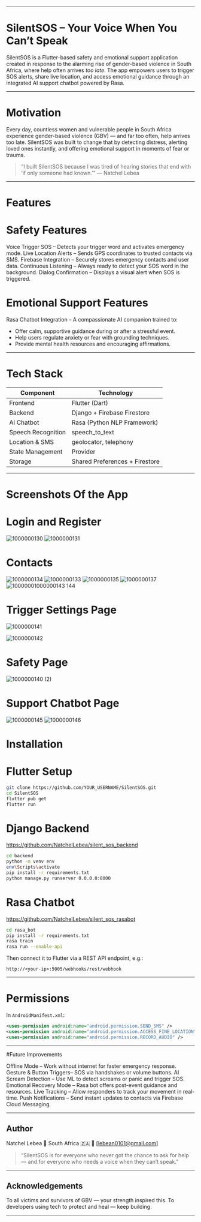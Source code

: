 
---

#  SilentSOS – Your Voice When You Can’t Speak

SilentSOS is a Flutter-based safety and emotional support application created in response to the alarming rise of gender-based violence in South Africa, where help often arrives *too late*.
The app empowers users to trigger SOS alerts, share live location, and access emotional guidance through an integrated AI support chatbot powered by Rasa.

---

# Motivation

Every day, countless women and vulnerable people in South Africa experience gender-based violence (GBV) — and far too often, help arrives too late.
SilentSOS was built to change that by detecting distress, alerting loved ones instantly, and offering emotional support in moments of fear or trauma.

> “I built SilentSOS because I was tired of hearing stories that end with ‘if only someone had known.’”
> — Natchel Lebea

---

# Features

# Safety Features

Voice Trigger SOS – Detects your trigger word and activates emergency mode.
Live Location Alerts – Sends GPS coordinates to trusted contacts via SMS.
Firebase Integration – Securely stores emergency contacts and user data.
Continuous Listening – Always ready to detect your SOS word in the background.
Dialog Confirmation – Displays a visual alert when SOS is triggered.

# Emotional Support Features

Rasa Chatbot Integration – A compassionate AI companion trained to:

* Offer calm, supportive guidance during or after a stressful event.
* Help users regulate anxiety or fear with grounding techniques.
* Provide mental health resources and encouraging affirmations.

---

# Tech Stack

| Component          | Technology                     |
| -------------------| ------------------------------ |
| Frontend           | Flutter (Dart)                 |
| Backend            | Django + Firebase Firestore    |
| AI Chatbot         | Rasa (Python NLP Framework)    |
| Speech Recognition | speech_to_text                 |
| Location & SMS     | geolocator, telephony          |
| State Management   | Provider                       |
| Storage            | Shared Preferences + Firestore |

---
# Screenshots Of the App

# Login and Register
![1000000130](https://github.com/user-attachments/assets/fe2daad2-6cd6-460a-b1ab-afdcfa7bd785)
![1000000131](https://github.com/user-attachments/assets/74eb3f6d-4d9d-4fa2-a101-ad84c1a00bb2)

# Contacts
![1000000134](https://github.com/user-attachments/assets/7cc5d3c7-ed1e-4802-9694-0db3861f79cc)
![1000000133](https://github.com/user-attachments/assets/62058ca3-7cb2-4699-99dc-72b8c346951a)
![1000000135](https://github.com/user-attachments/assets/8570d29c-bcf6-42e8-9f45-19ede0cc4079)
![1000000137](https://github.com/user-attachments/assets/bf3f4baf-3625-4407-8bbd-9b64c8f91e9a)
![1000000![1000000143](https://github.com/user-attachments/assets/8b576c1c-7381-45aa-96e9-5d7cbe9e3194)
144](https://github.com/user-attachments/assets/6389d8c3-fc05-4b90-b9e9-30b259ff3940)

# Trigger Settings Page

![1000000141](https://github.com/user-attachments/assets/5adb0afc-2acd-480a-8c25-ca2e0004cf96)

![1000000142](https://github.com/user-attachments/assets/f9b7b2b0-4ca1-49b7-9d8f-e8dfe23a254d)

# Safety Page
![1000000140 (2)](https://github.com/user-attachments/assets/af1810d1-1983-472a-8061-c1dec7f6200c)

# Support Chatbot Page

![1000000145](https://github.com/user-attachments/assets/96b3d810-1a6a-4395-9486-625e6e439d93)
![1000000146](https://github.com/user-attachments/assets/f5e6aa43-3209-48e0-98a4-4e038a2694d2)

# Installation

# Flutter Setup

```bash
git clone https://github.com/YOUR_USERNAME/SilentSOS.git
cd SilentSOS
flutter pub get
flutter run
```

# Django Backend

https://github.com/NatchelLebea/silent_sos_backend

```bash
cd backend
python -m venv env
env\Scripts\activate
pip install -r requirements.txt
python manage.py runserver 0.0.0.0:8000
```

# Rasa Chatbot

https://github.com/NatchelLebea/silent_sos_rasabot

```bash
cd rasa_bot
pip install -r requirements.txt
rasa train
rasa run --enable-api
```

Then connect it to Flutter via a REST API endpoint, e.g.:

```
http://<your-ip>:5005/webhooks/rest/webhook
```

---

# Permissions

In `AndroidManifest.xml`:

```xml
<uses-permission android:name="android.permission.SEND_SMS" />
<uses-permission android:name="android.permission.ACCESS_FINE_LOCATION" />
<uses-permission android:name="android.permission.RECORD_AUDIO" />
```

---

#Future Improvements

Offline Mode – Work without internet for faster emergency response.
Gesture & Button Triggers– SOS via handshakes or volume buttons.
AI Scream Detection – Use ML to detect screams or panic and trigger SOS.
Emotional Recovery Mode – Rasa bot offers post-event guidance and resources.
Live Tracking – Allow responders to track your movement in real-time.
Push Notifications – Send instant updates to contacts via Firebase Cloud Messaging.

---

## Author

 Natchel Lebea
📍 South Africa 🇿🇦
📧 [lebean0101@gmail.com]

> “SilentSOS is for everyone who never got the chance to ask for help —
> and for everyone who needs a voice when they can’t speak.”

---

##  Acknowledgements

To all victims and survivors of GBV — your strength inspired this.
To developers using tech to protect and heal — keep building.

---


